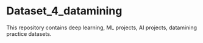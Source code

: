 # Dataset_4_datamining
This repository contains deep learning, ML projects, AI projects, datamining practice datasets.
